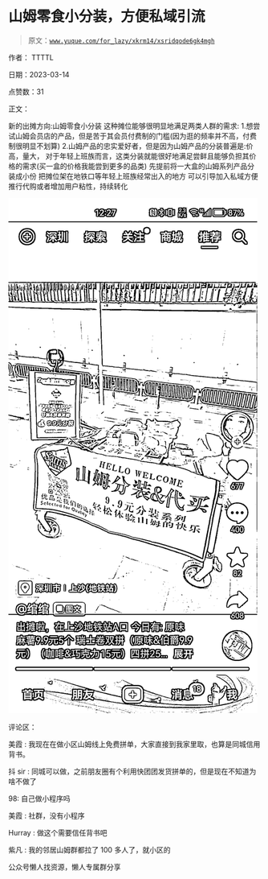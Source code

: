 # 山姆零食小分装，方便私域引流

> 原文：[`www.yuque.com/for_lazy/xkrm14/xsridqode6gk4mgh`](https://www.yuque.com/for_lazy/xkrm14/xsridqode6gk4mgh)



作者： TTTTL



日期：2023-03-14



点赞数：31



正文：



新的出摊方向:山姆零食小分装 这种摊位能够很明显地满足两类人群的需求: 1.想尝试山姆会员店的产品，但是苦于其会员付费制的门槛(因为逛的频率并不高，付费制很明显不划算) 2.山姆产品的忠实爱好者，但是因为山姆产品的分装普遍是:价高，量大， 对于年轻上班族而言，这类分装就能很好地满足尝鲜且能够负担其价格的需求(买一盒的价格我能尝到更多的品类) 先提前将一大盒的山姆系列产品分装成小份 把摊位架在地铁口等年轻上班族经常出入的地方 可以引导加入私域方便推行代购或者增加用户粘性，持续转化



![](img/33f2e8920f4840a668f9c46d30b2b6fb.png)  

评论区：



美霞 : 我现在在做小区山姆线上免费拼单，大家直接到我家里取，也算是同城信用背书。



抖 sir : 同城可以做，之前朋友圈有个利用快团团发货拼单的，但是现在不知道为啥不做了

<ne-oli><ne-oli-i>98</ne-oli-i><ne-oli-c class="ne-oli-content" id="u55d9f4a3" data-lake-id="u55d9f4a3">: 自己做小程序吗</ne-oli-c></ne-oli> 

美霞 : 社群，没有小程序



Hurray : 做这个需要信任背书吧



紫凡 : 我的邻居山姆群都拉了 100 多人了，就小区的



公众号懒人找资源，懒人专属群分享

